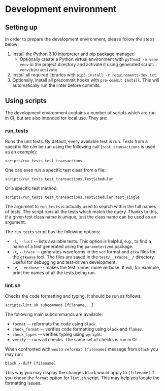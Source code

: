 # Development environment

## Setting up

In order to prepare the development environment, please follow the steps below:

1. Install the Python 3.10 interpreter and pip package manager.
    * Optionally create a Python virtual environment with `python3 -m venv venv` in the project directory and activate it using generated script: `. venv/bin/activate`.
2. Install all required libraries with `pip3 install -r requirements-dev.txt`.
3. Optionally, install all precommit hooks with `pre-commit install`. This will automatically run the linter before commits.

## Using scripts

The development environment contains a number of scripts which are run in CI, but are also intended for local use. They are:

### run\_tests

Runs the unit tests. By default, every available test is run. Tests from a specific file can be run using the following call (`test_transactions` is used as an example):

```
scripts/run_tests test_transactions
```

One can even run a specific test class from a file:

```
scripts/run_tests test_transactions.TestScheduler
```

Or a specific test method:

```
scripts/run_tests test_transactions.TestScheduler.test_single
```

The argument to `run_tests` is actually used to search within the full names of tests. The script runs all the tests which match the query. Thanks to this, if a given test class name is unique, just the class name can be used as an argument.

The `run_tests` script has the following options:

* `-l`, `--list` -- lists available tests. This option is helpful, e.g., to find a name of a test generated using the `parameterized` package.
* `-t`, `--trace` -- generates waveforms in the `vcd` format and `gtkw` files for the `gtkwave` tool. The files are saved in the `test/__traces__/` directory. Useful for debugging and test-driven development.
* `-v`, `--verbose` -- makes the test runner more verbose. It will, for example, print the names of all the tests being run.

### lint.sh

Checks the code formatting and typing. It should be run as follows:

```
scripts/lint.sh subcommand [filename...]
```

The following main subcommands are available:

* `format` -- reformats the code using `black`.
* `check_format` -- verifies code formatting using `black` and `flake8`.
* `check_types` -- verifies typing using `pyright`.
* `verify` -- runs all checks. The same set of checks is run in CI.

When confronted with `would reformat [filename]` message from `black` you may run:

```
black --diff [filename]
```
This way you may display the changes `black` would apply to `[filename]` if you chose the `format` option for `lint.sh` script. This may help you locate the formatting issues.
